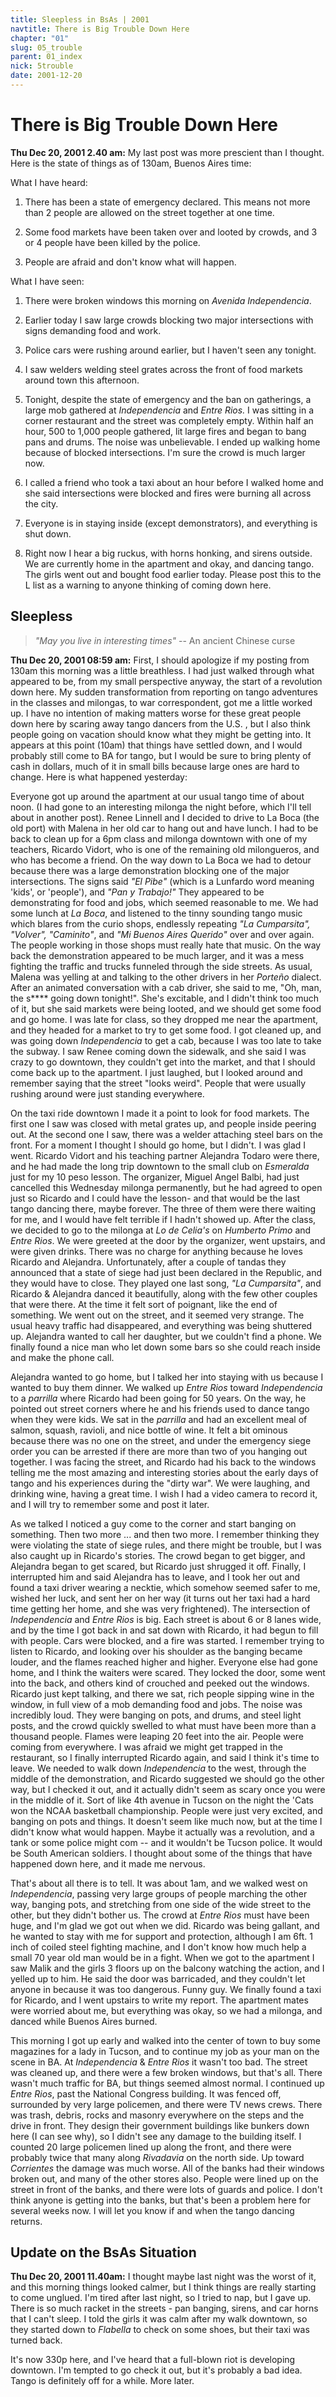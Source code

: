 ```yaml
---
title: Sleepless in BsAs | 2001
navtitle: There is Big Trouble Down Here
chapter: "01"
slug: 05_trouble
parent: 01_index
nick: 5trouble
date: 2001-12-20
---
```


# There is Big Trouble Down Here

**Thu Dec 20, 2001 2.40 am:** My last post was more prescient than I thought. Here is the state of things as of 130am, Buenos Aires time:

What I have heard:

1. There has been a state of emergency declared. This means not more than 2 people are allowed on the street together at one time.

2. Some food markets have been taken over and looted by crowds, and 3 or 4 people have been killed by the police.

3. People are afraid and don't know what will happen.

What I have seen:

1. There were broken windows this morning on _Avenida Independencia_.

2. Earlier today I saw large crowds blocking two major intersections with signs demanding food and work.

3. Police cars were rushing around earlier, but I haven't seen any tonight.

4. I saw welders welding steel grates across the front of food markets around town this afternoon.

5. Tonight, despite the state of emergency and the ban on gatherings, a large mob gathered at _Independencia_ and _Entre Rios._ I was sitting in a corner restaurant and the street was completely empty. Within half an hour, 500 to 1,000 people gathered, lit large fires and began to bang pans and drums. The noise was unbelievable. I ended up walking home because of blocked intersections. I'm sure the crowd is much larger now.

6. I called a friend who took a taxi about an hour before I walked home and she said intersections were blocked and fires were burning all across the city.

7. Everyone is in staying inside (except demonstrators), and everything is shut down.

8. Right now I hear a big ruckus, with horns honking, and sirens outside. We are currently home in the apartment and okay, and dancing tango. The girls went out and bought food earlier today. Please post this to the L list as a warning to anyone thinking of coming down here.

## Sleepless

>_"May you live in interesting times"_  -- An ancient Chinese curse

**Thu Dec 20, 2001 08:59 am:** First, I should apologize if my posting from 130am this morning was a little breathless. I had just walked through what appeared to be, from my small perspective anyway, the start of a revolution down here. My sudden transformation from reporting on tango adventures in the classes and milongas, to war correspondent, got me a little worked up. I have no intention of making matters worse for these great people down here by scaring away tango dancers from the U.S. , but I also think people going on vacation should know what they might be getting into. It appears at this point (10am) that things have settled down, and I would probably still come to BA for tango, but I would be sure to bring plenty of cash in dollars, much of it in small bills because large ones are hard to change. Here is what happened yesterday:

Everyone got up around the apartment at our usual tango time of about noon. (I had gone to an interesting milonga the night before, which I'll tell about in another post). Renee Linnell and I decided to drive to La Boca (the old port) with Malena in her old car to hang out and have lunch. I had to be back to clean up for a 6pm class and milonga downtown with one of my teachers, Ricardo Vidort, who is one of the remaining old milongueros, and who has become a friend. On the way down to La Boca we had to detour because there was a large demonstration blocking one of the major intersections. The signs said _"El Pibe"_ (which is a Lunfardo word meaning 'kids', or 'people'), and _"Pan y Trabajo!"_ They appeared to be demonstrating for food and jobs, which seemed reasonable to me. We had some lunch at _La Boca_, and listened to the tinny sounding tango music which blares from the curio shops, endlessly repeating _"La Cumparsita", "Volver", "Caminito"_, and _"Mi Buenos Aires Querido"_ over and over again. The people working in those shops must really hate that music. On the way back the demonstration appeared to be much larger, and it was a mess fighting the traffic and trucks funneled through the side streets. As usual, Malena was yelling at and talking to the other drivers in her _Porteño_ dialect. After an animated conversation with a cab driver, she said to me, "Oh, man, the s\*\*\*\* going down tonight!". She's excitable, and I didn't think too much of it, but she said markets were being looted, and we should get some food and go home. I was late for class, so they dropped me near the apartment, and they headed for a market to try to get some food. I got cleaned up, and was going down _Independencia_ to get a cab, because I was too late to take the subway. I saw Renee coming down the sidewalk, and she said I was crazy to go downtown, they couldn't get into the market, and that I should come back up to the apartment. I just laughed, but I looked around and remember saying that the street "looks weird". People that were usually rushing around were just standing everywhere.

On the taxi ride downtown I made it a point to look for food markets. The first one I saw was closed with metal grates up, and people inside peering out. At the second one I saw, there was a welder attaching steel bars on the front. For a moment I thought I should go home, but I didn't. I was glad I went. Ricardo Vidort and his teaching partner Alejandra Todaro were there, and he had made the long trip downtown to the small club on _Esmeralda_ just for my 10 peso lesson. The organizer, Miguel Angel Balbi, had just cancelled this Wednesday milonga permanently, but he had agreed to open just so Ricardo and I could have the lesson- and that would be the last tango dancing there, maybe forever. The three of them were there waiting for me, and I would have felt terrible if I hadn't showed up. After the class, we decided to go to the milonga at _Lo de Celia's_ on _Humberto Primo_ and _Entre Rios_. We were greeted at the door by the organizer, went upstairs, and were given drinks. There was no charge for anything because he loves Ricardo and Alejandra. Unfortunately, after a couple of tandas they announced that a state of siege had just been declared in the Republic, and they would have to close. They played one last song, _"La Cumparsita"_, and Ricardo & Alejandra danced it beautifully, along with the few other couples that were there. At the time it felt sort of poignant, like the end of something. We went out on the street, and it seemed very strange. The usual heavy traffic had disappeared, and everything was being shuttered up. Alejandra wanted to call her daughter, but we couldn't find a phone. We finally found a nice man who let down some bars so she could reach inside and make the phone call.

Alejandra wanted to go home, but I talked her into staying with us because I wanted to buy them dinner.
We walked up _Entre Rios_ toward _Independencia_ to a _parrilla_ where Ricardo had been going for 50 years.
On the way, he pointed out street corners where he and his friends used to dance tango when they were kids.
We sat in the _parrilla_ and had an excellent meal of salmon, squash, ravioli, and nice bottle of wine.
It felt a bit ominous because there was no one on the street, and under the emergency siege order you can be arrested if there are more than two of you hanging out together.
I was facing the street, and Ricardo had his back to the windows telling me the most amazing and interesting stories about the early days of tango and his experiences during the "dirty war".
We were laughing, and drinking wine, having a great time.
I wish I had a video camera to record it, and I will try to remember some and post it later.

As we talked I noticed a guy come to the corner and start banging on something.
Then two more ... and then two more.
I remember thinking they were violating the state of siege rules, and there might be trouble, but I was also caught up in Ricardo's stories.
The crowd began to get bigger, and Alejandra began to get scared, but Ricardo just shrugged it off.
Finally, I interrupted him and said Alejandra has to leave, and I took her out and found a taxi driver wearing a necktie, which somehow seemed safer to me, wished her luck, and sent her on her way (it turns out her taxi had a hard time getting her home, and she was very frightened).
The intersection of _Independencia_ and _Entre Rios_ is big.
Each street is about 6 or 8 lanes wide, and by the time I got back in and sat down with Ricardo, it had begun to fill with people.
Cars were blocked, and a fire was started.
I remember trying to listen to Ricardo, and looking over his shoulder as the banging became louder, and the flames reached higher and higher.
Everyone else had gone home, and I think the waiters were scared.
They locked the door, some went into the back, and others kind of crouched and peeked out the windows.
Ricardo just kept talking, and there we sat, rich people sipping wine in the window, in full view of a mob demanding food and jobs. The noise was incredibly loud.
They were banging on pots, and drums, and steel light posts, and the crowd quickly swelled to what must have been more than a thousand people.
Flames were leaping 20 feet into the air. People were coming from everywhere.
I was afraid we might get trapped in the restaurant, so I finally interrupted Ricardo again, and said I think it's time to leave.
We needed to walk down _Independencia_ to the west, through the middle of the demonstration, and Ricardo suggested we should go the other way, but I checked it out, and it actually didn't seem as scary once you were in the middle of it.
Sort of like 4th avenue in Tucson on the night the 'Cats won the NCAA basketball championship.
People were just very excited, and banging on pots and things.
It doesn't seem like much now, but at the time I didn't know what would happen.
Maybe it actually was a revolution, and a tank or some police might com -- and it wouldn't be Tucson police.
It would be South American soldiers.
I thought about some of the things that have happened down here, and it made me nervous.

That's about all there is to tell. It was about 1am, and we walked west on _Independencia_, passing very large groups of people marching the other way, banging pots, and stretching from one side of the wide street to the other, but they didn't bother us.
The crowd at _Entre Rios_ must have been huge, and I'm glad we got out when we did. Ricardo was being gallant, and he wanted to stay with me for support and protection, although I am 6ft. 1 inch of coiled steel fighting machine, and I don't know how much help a small 70 year old man would be in a fight.
When we got to the apartment I saw Malik and the girls 3 floors up on the balcony watching the action, and I yelled up to him.
He said the door was barricaded, and they couldn't let anyone in because it was too dangerous. Funny guy.
We finally found a taxi for Ricardo, and I went upstairs to write my report.
The apartment mates were worried about me, but everything was okay, so we had a milonga, and danced while Buenos Aires burned.

This morning I got up early and walked into the center of town to buy some magazines for a lady in Tucson, and to continue my job as your man on the scene in BA.
At _Independencia_ & _Entre Rios_ it wasn't too bad.
The street was cleaned up, and there were a few broken windows, but that's all.
There wasn't much traffic for BA, but things seemed almost normal.
I continued up _Entre Rios_, past the National Congress building.
It was fenced off, surrounded by very large policemen, and there were TV news crews.
There was trash, debris, rocks and masonry everywhere on the steps and the drive in front.
They design their government buildings like bunkers down here (I can see why), so I didn't see any damage to the building itself.
I counted 20 large policemen lined up along the front, and there were probably twice that many along _Rivadavia_ on the north side.
Up toward _Corrientes_ the damage was much worse.
All of the banks had their windows broken out, and many of the other stores also.
People were lined up on the street in front of the banks, and there were lots of guards and police.
I don't think anyone is getting into the banks, but that's been a problem here for several weeks now.
I will let you know if and when the tango dancing returns.

## Update on the BsAs Situation

**Thu Dec 20, 2001 11.40am:** I thought maybe last night was the worst of it, and this morning things looked calmer, but I think things are really starting to come unglued. I'm tired after last night, so I tried to nap, but I gave up. There is so much racket in the streets - pan banging, sirens, and car horns that I can't sleep. I told the girls it was calm after my walk downtown, so they started down to _Flabella_ to check on some shoes, but their taxi was turned back.

It's now 330p here, and I've heard that a full-blown riot is developing downtown. I'm tempted to go check it out, but it's probably a bad idea. Tango is definitely off for a while. More later.

